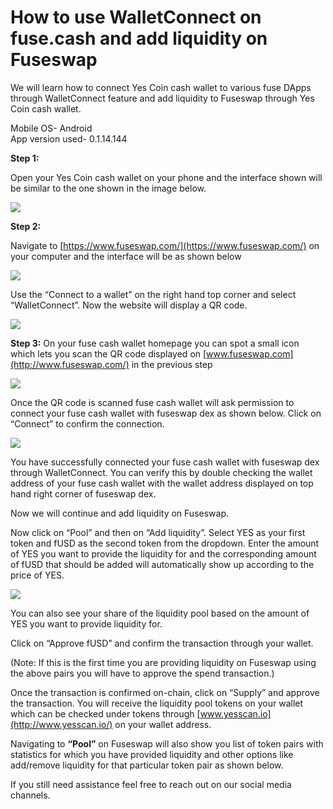 # How to use WalletConnect on fuse.cash and add liquidity on Fuseswap

We will learn how to connect Yes Coin cash wallet to various fuse DApps through WalletConnect feature and add liquidity to Fuseswap through Yes Coin cash wallet.

Mobile OS- Android  
App version used- 0.1.14.144

**Step 1:**

Open your Yes Coin cash wallet on your phone and the interface shown will be similar to the one shown in the image below.

![](../.gitbook/assets/0%20%283%29.jpeg)

**Step 2:**

Navigate to [https://www.fuseswap.com/](https://www.fuseswap.com/) on your computer and the interface will be as shown below

![](../.gitbook/assets/1%20%2817%29.png)

Use the “Connect to a wallet” on the right hand top corner and select “WalletConnect”. Now the website will display a QR code.

![](../.gitbook/assets/2%20%2817%29.png)

**Step 3:** On your fuse cash wallet homepage you can spot a small icon which lets you scan the QR code displayed on [www.fuseswap.com](http://www.fuseswap.com/) in the previous step  


![](../.gitbook/assets/3%20%283%29.jpeg)

Once the QR code is scanned fuse cash wallet will ask permission to connect your fuse cash wallet with fuseswap dex as shown below. Click on “Connect” to confirm the connection.

![](../.gitbook/assets/4%20%283%29.jpeg)

You have successfully connected your fuse cash wallet with fuseswap dex through WalletConnect. You can verify this by double checking the wallet address of your fuse cash wallet with the wallet address displayed on top hand right corner of fuseswap dex.

Now we will continue and add liquidity on Fuseswap.

Now click on “Pool” and then on “Add liquidity”. Select YES as your first token and fUSD as the second token from the dropdown. Enter the amount of YES you want to provide the liquidity for and the corresponding amount of fUSD that should be added will automatically show up according to the price of YES.  

![](../.gitbook/assets/5%20%2813%29.png)

You can also see your share of the liquidity pool based on the amount of YES you want to provide liquidity for. 

Click on “Approve fUSD” and confirm the transaction through your wallet. 

\(Note: If this is the first time you are providing liquidity on Fuseswap using the above pairs you will have to approve the spend transaction.\) 

Once the transaction is confirmed on-chain, click on “Supply” and approve the transaction. You will receive the liquidity pool tokens on your wallet which can be checked under tokens through [www.yesscan.io](http://www.yesscan.io/) on your wallet address.

Navigating to **“Pool”** on Fuseswap will also show you list of token pairs with statistics for which you have provided liquidity and other options like add/remove liquidity for that particular token pair as shown below.  


If you still need assistance feel free to reach out on our social media channels.

